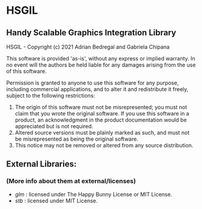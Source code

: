 # HSGIL
## Handy Scalable Graphics Integration Library

HSGIL - Copyright (c) 2021 Adrian Bedregal and Gabriela Chipana

This software is provided 'as-is', without any express or implied
warranty. In no event will the authors be held liable for any damages
arising from the use of this software.

Permission is granted to anyone to use this software for any purpose,
including commercial applications, and to alter it and redistribute it
freely, subject to the following restrictions:

1. The origin of this software must not be misrepresented; you must not
   claim that you wrote the original software. If you use this software
   in a product, an acknowledgment in the product documentation would be
   appreciated but is not required.
2. Altered source versions must be plainly marked as such, and must not be
   misrepresented as being the original software.
3. This notice may not be removed or altered from any source distribution.

## External Libraries:
### (More info about them at external/licenses)

* _glm_  : licensed under The Happy Bunny License or MIT License.
* _stb_  : licensed under MIT License.
